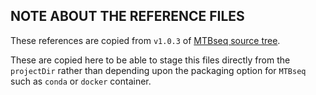 ## NOTE ABOUT THE REFERENCE FILES

These references are copied from `v1.0.3` of [MTBseq source tree](https://github.com/ngs-fzb/MTBseq_source/tree/v1.0.3/var).


These are copied here to be able to stage this files directly from the `projectDir` rather than depending upon the packaging option for `MTBseq` such as `conda` or `docker` container.

